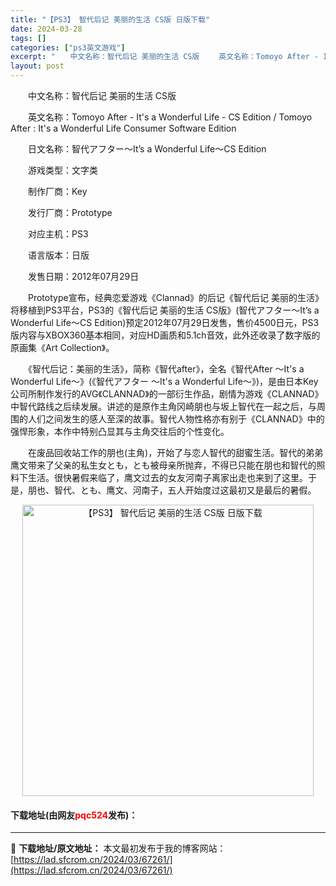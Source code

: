 ```yaml
---
title: "【PS3】 智代后记 美丽的生活 CS版 日版下载"
date: 2024-03-28
tags: []
categories: ["ps3英文游戏"]
excerpt: "　　中文名称：智代后记 美丽的生活 CS版 　　英文名称：Tomoyo After - It&#039;s a Wonderful Life - CS Edition / Tomoyo After : It&#039;s a Wonderful Life Consumer Software Editio&hellip;"
layout: post
---
```


 <p>　　中文名称：智代后记 美丽的生活 CS版</p> <p>　　英文名称：Tomoyo After - It&#39;s a Wonderful Life - CS Edition / Tomoyo After : It&#39;s a Wonderful Life Consumer Software Edition</p> <p>　　日文名称：智代アフター～It&rsquo;s a Wonderful Life～CS Edition</p> <p>　　游戏类型：文字类</p> <p>　　制作厂商：Key</p> <p>　　发行厂商：Prototype</p> <p>　　对应主机：PS3</p> <p>　　语言版本：日版</p> <p>　　发售日期：2012年07月29日</p> <p>　　Prototype宣布，经典恋爱游戏《Clannad》的后记《智代后记 美丽的生活》将移植到PS3平台，PS3的《智代后记 美丽的生活 CS版》(智代アフター～It&rsquo;s a Wonderful Life～CS Edition)预定2012年07月29日发售，售价4500日元，PS3版内容与XBOX360基本相同，对应HD画质和5.1ch音效，此外还收录了数字版的原画集《Art Collection》。</p> <p>　　《智代后记：美丽的生活》，简称《智代after》，全名《智代After ～It&#39;s a Wonderful Life～》(《智代アフター ～It&#39;s a Wonderful Life～》)，是由日本Key公司所制作发行的AVG《CLANNAD》的一部衍生作品，剧情为游戏《CLANNAD》中智代路线之后续发展。讲述的是原作主角冈崎朋也与坂上智代在一起之后，与周围的人们之间发生的感人至深的故事。智代人物性格亦有别于《CLANNAD》中的强悍形象，本作中特别凸显其与主角交往后的个性变化。</p> <p>　　在废品回收站工作的朋也(主角)，开始了与恋人智代的甜蜜生活。智代的弟弟鹰文带来了父亲的私生女とも，とも被母亲所抛弃，不得已只能在朋也和智代的照料下生活。很快暑假来临了，鹰文过去的女友河南子离家出走也来到了这里。于是，朋也、智代、とも、鹰文、河南子，五人开始度过这最初又是最后的暑假。</p> <p align="center"><img align="" border="0" src="https://lad.sfcrom.cn/wp-content/uploads/2024/03/20240328_66051c238c976.jpg" width="466" alt="【PS3】 智代后记 美丽的生活 CS版 日版下载" /></p> <p><h4>下载地址(由网友<font color="red">pqc524</font>发布)：</h4></p> 

---
📖 **下载地址/原文地址：** 本文最初发布于我的博客网站：[https://lad.sfcrom.cn/2024/03/67261/](https://lad.sfcrom.cn/2024/03/67261/)
